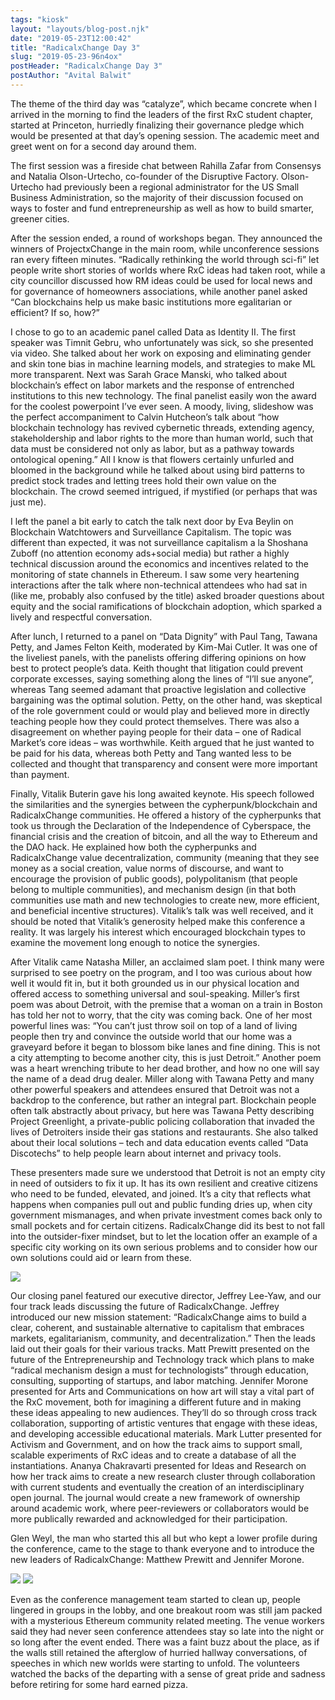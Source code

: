 ```yaml
---
tags: "kiosk"
layout: "layouts/blog-post.njk"
date: "2019-05-23T12:00:42"
title: "RadicalxChange Day 3"
slug: "2019-05-23-96n4ox"
postHeader: "RadicalxChange Day 3"
postAuthor: "Avital Balwit"
---
```


The theme of the third day was “catalyze”, which became concrete when I arrived in the morning to find the leaders of the first RxC student chapter, started at Princeton, hurriedly finalizing their governance pledge which would be presented at that day’s opening session. The academic meet and greet went on for a second day around them.

The first session was a fireside chat between Rahilla Zafar from Consensys and Natalia Olson-Urtecho, co-founder of the Disruptive Factory. Olson-Urtecho had previously been a regional administrator for the US Small Business Administration, so the majority of their discussion focused on ways to foster and fund entrepreneurship as well as how to build smarter, greener cities.

After the session ended, a round of workshops began. They announced the winners of ProjectxChange in the main room, while unconference sessions ran every fifteen minutes. “Radically rethinking the world through sci-fi” let people write short stories of worlds where RxC ideas had taken root, while a city councillor discussed how RM ideas could be used for local news and for governance of homeowners associations, while another panel asked “Can blockchains help us make basic institutions more egalitarian or efficient? If so, how?”

I chose to go to an academic panel called Data as Identity II. The first speaker was Timnit Gebru, who unfortunately was sick, so she presented via video. She talked about her work on exposing and eliminating gender and skin tone bias in machine learning models, and strategies to make ML more transparent. Next was Sarah Grace Manski, who talked about blockchain’s effect on labor markets and the response of entrenched institutions to this new technology. The final panelist easily won the award for the coolest powerpoint I’ve ever seen. A moody, living, slideshow was the perfect accompaniment to Calvin Hutcheon’s talk about “how blockchain technology has revived cybernetic threads, extending agency, stakeholdership and labor rights to the more than human world, such that data must be considered not only as labor, but as a pathway towards ontological opening.” All I know is that flowers certainly unfurled and bloomed in the background while he talked about using bird patterns to predict stock trades and letting trees hold their own value on the blockchain. The crowd seemed intrigued, if mystified (or perhaps that was just me).

I left the panel a bit early to catch the talk next door by Eva Beylin on Blockchain Watchtowers and Surveillance Capitalism. The topic was different than expected, it was not surveillance capitalism a la Shoshana Zuboff (no attention economy ads+social media) but rather a highly technical discussion around the economics and incentives related to the monitoring of state channels in Ethereum. I saw some very heartening interactions after the talk where non-technical attendees who had sat in (like me, probably also confused by the title) asked broader questions about equity and the social ramifications of blockchain adoption, which sparked a lively and respectful conversation.

After lunch, I returned to a panel on “Data Dignity” with Paul Tang, Tawana Petty, and James Felton Keith, moderated by Kim-Mai Cutler. It was one of the liveliest panels, with the panelists offering differing opinions on how best to protect people’s data. Keith thought that litigation could prevent corporate excesses, saying something along the lines of “I’ll sue anyone”, whereas Tang seemed adamant that proactive legislation and collective bargaining was the optimal solution. Petty, on the other hand, was skeptical of the role government could or would play and believed more in directly teaching people how they could protect themselves. There was also a disagreement on whether paying people for their data – one of Radical Market’s core ideas – was worthwhile. Keith argued that he just wanted to be paid for his data, whereas both Petty and Tang wanted less to be collected and thought that transparency and consent were more important than payment.

Finally, Vitalik Buterin gave his long awaited keynote. His speech followed the similarities and the synergies between the cypherpunk/blockchain and RadicalxChange communities. He offered a history of the cypherpunks that took us through the Declaration of the Independence of Cyberspace, the financial crisis and the creation of bitcoin, and all the way to Ethereum and the DAO hack. He explained how both the cypherpunks and RadicalxChange value decentralization, community (meaning that they see money as a social creation, value norms of discourse, and want to encourage the provision of public goods), polypolitanism (that people belong to multiple communities), and mechanism design (in that both communities use math and new technologies to create new, more efficient, and beneficial incentive structures). Vitalik’s talk was well received, and it should be noted that Vitalik’s generosity helped make this conference a reality. It was largely his interest which encouraged blockchain types to examine the movement long enough to notice the synergies.

After Vitalik came Natasha Miller, an acclaimed slam poet. I think many were surprised to see poetry on the program, and I too was curious about how well it would fit in, but it both grounded us in our physical location and offered access to something universal and soul-speaking. Miller’s first poem was about Detroit, with the premise that a woman on a train in Boston has told her not to worry, that the city was coming back. One of her most powerful lines was: “You can’t just throw soil on top of a land of living people then try and convince the outside world that our home was a graveyard before it began to blossom bike lanes and fine dining. This is not a city attempting to become another city, this is just Detroit.” Another poem was a heart wrenching tribute to her dead brother, and how no one will say the name of a dead drug dealer. Miller along with Tawana Petty and many other powerful speakers and attendees ensured that Detroit was not a backdrop to the conference, but rather an integral part. Blockchain people often talk abstractly about privacy, but here was Tawana Petty describing Project Greenlight, a private-public policing collaboration that invaded the lives of Detroiters inside their gas stations and restaurants. She also talked about their local solutions – tech and data education events called “Data Discotechs” to help people learn about internet and privacy tools.

These presenters made sure we understood that Detroit is not an empty city in need of outsiders to fix it up. It has its own resilient and creative citizens who need to be funded, elevated, and joined. It’s a city that reflects what happens when companies pull out and public funding dries up, when city government mismanages, and when private investment comes back only to small pockets and for certain citizens. RadicalxChange did its best to not fall into the outsider-fixer mindset, but to let the location offer an example of a specific city working on its own serious problems and to consider how our own solutions could aid or learn from these.

![](/images/blog/2019-RxC-Conference-Attendees.jpg)

Our closing panel featured our executive director, Jeffrey Lee-Yaw, and our four track leads discussing the future of RadicalxChange. Jeffrey introduced our new mission statement: “RadicalxChange aims to build a clear, coherent, and sustainable alternative to capitalism that embraces markets, egalitarianism, community, and decentralization.” Then the leads laid out their goals for their various tracks. Matt Prewitt presented on the future of the Entrepreneurship and Technology track which plans to make “radical mechanism design a must for technologists” through education, consulting, supporting of startups, and labor matching. Jennifer Morone presented for Arts and Communications on how art will stay a vital part of the RxC movement, both for imagining a different future and in making these ideas appealing to new audiences. They’ll do so through cross track collaboration, supporting of artistic ventures that engage with these ideas, and developing accessible educational materials. Mark Lutter presented for Activism and Government, and on how the track aims to support small, scalable experiments of RxC ideas and to create a database of all the instantiations. Ananya Chakravarti presented for Ideas and Research on how her track aims to create a new research cluster through collaboration with current students and eventually the creation of an interdisciplinary open journal. The journal would create a new framework of ownership around academic work, where peer-reviewers or collaborators would be more publically rewarded and acknowledged for their participation.

Glen Weyl, the man who started this all but who kept a lower profile during the conference, came to the stage to thank everyone and to introduce the new leaders of RadicalxChange: Matthew Prewitt and Jennifer Morone.

![](/images/blog/2019-Matthew-Prewitt.jpg)
![](/images/blog/2019-Jennifer-Marone.jpg)

Even as the conference management team started to clean up, people lingered in groups in the lobby, and one breakout room was still jam packed with a mysterious Ethereum community related meeting. The venue workers said they had never seen conference attendees stay so late into the night or so long after the event ended. There was a faint buzz about the place, as if the walls still retained the afterglow of hurried hallway conversations, of speeches in which new worlds were starting to unfold. The volunteers watched the backs of the departing with a sense of great pride and sadness before retiring for some hard earned pizza.
